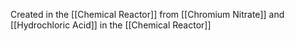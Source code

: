 Created in the [[Chemical Reactor]] from [[Chromium Nitrate]] and [[Hydrochloric Acid]] in the [[Chemical Reactor]]
